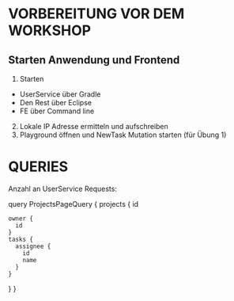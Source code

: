 # VORBEREITUNG VOR DEM WORKSHOP

## Starten Anwendung und Frontend
1. Starten
- UserService über Gradle
- Den Rest über Eclipse
- FE über Command line

2. Lokale IP Adresse ermitteln und aufschreiben
3. Playground öffnen und NewTask Mutation starten (für Übung 1)

# QUERIES

Anzahl an UserService Requests:

query ProjectsPageQuery {
  projects {
    id

    owner {
      id
    }
    tasks {
      assignee {
        id
        name
      }
    }
  }
}
